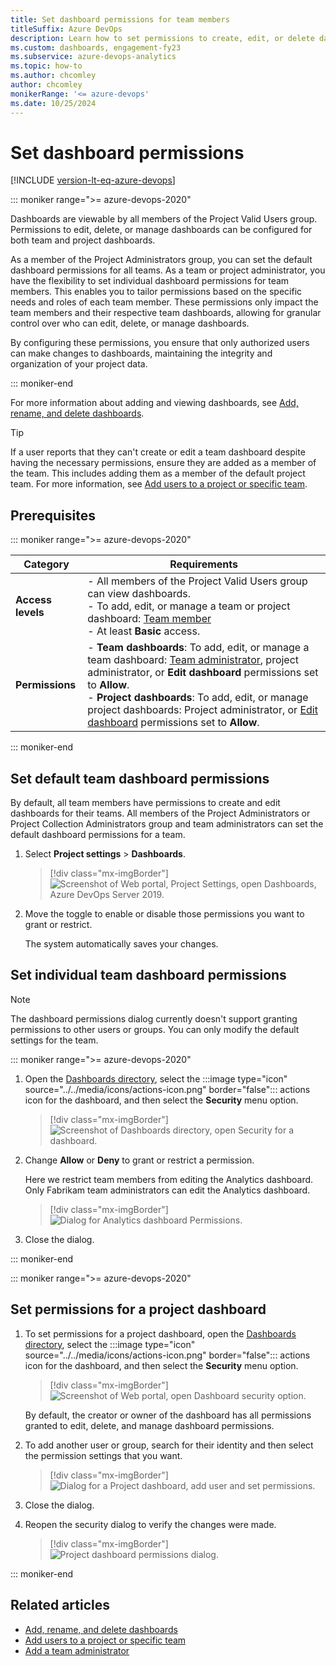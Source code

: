 ```yaml
---
title: Set dashboard permissions for team members
titleSuffix: Azure DevOps
description: Learn how to set permissions to create, edit, or delete dashboards in Azure DevOps.
ms.custom: dashboards, engagement-fy23
ms.subservice: azure-devops-analytics
ms.topic: how-to
ms.author: chcomley
author: chcomley
monikerRange: '<= azure-devops'
ms.date: 10/25/2024
---
```


# Set dashboard permissions    

[!INCLUDE [version-lt-eq-azure-devops](../../includes/version-lt-eq-azure-devops.md)] 

<a id="set-permissions">  </a>

::: moniker range=">= azure-devops-2020"

Dashboards are viewable by all members of the Project Valid Users group. Permissions to edit, delete, or manage dashboards can be configured for both team and project dashboards.

As a member of the Project Administrators group, you can set the default dashboard permissions for all teams. As a team or project administrator, you have the flexibility to set individual dashboard permissions for team members. This enables you to tailor permissions based on the specific needs and roles of each team member. These permissions only impact the team members and their respective team dashboards, allowing for granular control over who can edit, delete, or manage dashboards.

By configuring these permissions, you ensure that only authorized users can make changes to dashboards, maintaining the integrity and organization of your project data.

::: moniker-end

For more information about adding and viewing dashboards, see [Add, rename, and delete dashboards](dashboards.md).   

> [!TIP]
> If a user reports that they can't create or edit a team dashboard despite having the necessary permissions, ensure they are added as a member of the team. This includes adding them as a member of the default project team. For more information, see [Add users to a project or specific team](../../organizations/security/add-users-team-project.md).

<a id="permissions">  </a>

## Prerequisites

::: moniker range=">= azure-devops-2020"

| Category | Requirements |
|-------------|-------------|
|**Access levels** |- All members of the Project Valid Users group can view dashboards.<br>- To add, edit, or manage a team or project dashboard: [Team member](../../organizations/security/add-users-team-project.md)<br>- At least **Basic** access. |
|**Permissions** |- **Team dashboards**: To add, edit, or manage a team dashboard: [Team administrator](../../organizations/settings/add-team-administrator.md), project administrator, or **Edit dashboard** permissions set to **Allow**.<br>- **Project dashboards**: To add, edit, or manage project dashboards: Project administrator, or [Edit dashboard](./dashboard-permissions.md) permissions set to **Allow**.|

::: moniker-end

## Set default team dashboard permissions

By default, all team members have permissions to create and edit dashboards for their teams. All members of the Project Administrators or Project Collection Administrators group and team administrators can set the default dashboard permissions for a team.

1. Select **Project settings** > **Dashboards**.  

	> [!div class="mx-imgBorder"]  
	> ![Screenshot of Web portal, Project Settings, open Dashboards, Azure DevOps Server 2019.](media/set-permissions/project-setting-permissions.png)

2. Move the toggle to enable or disable those permissions you want to grant or restrict. 
   
   The system automatically saves your changes.

## Set individual team dashboard permissions 

> [!NOTE]
> The dashboard permissions dialog currently doesn't support granting permissions to other users or groups. You can only modify the default settings for the team.

::: moniker range=">= azure-devops-2020"

1. Open the [Dashboards directory](dashboards.md), select the :::image type="icon" source="../../media/icons/actions-icon.png" border="false"::: actions icon for the dashboard, and then select the **Security** menu option. 

	> [!div class="mx-imgBorder"]  
	> ![Screenshot of Dashboards directory, open Security for a dashboard.](media/set-permissions/open-dashboard-security.png)

1. Change **Allow** or **Deny** to grant or restrict a permission. 
 
	Here we restrict team members from editing the Analytics dashboard. Only Fabrikam team administrators can edit the Analytics dashboard. 

 	> [!div class="mx-imgBorder"]  
	> ![Dialog for Analytics dashboard Permissions.](media/set-permissions/team-analytics-dashboard-permissions.png)

2. Close the dialog. 

::: moniker-end

::: moniker range=">= azure-devops-2020"

## Set permissions for a project dashboard 

1. To set permissions for a project dashboard, open the [Dashboards directory](dashboards.md), select the :::image type="icon" source="../../media/icons/actions-icon.png" border="false"::: actions icon for the dashboard, and then select the **Security** menu option. 

	> [!div class="mx-imgBorder"]  
	> ![Screenshot of Web portal, open Dashboard security option.](media/set-permissions/open-project-dashboard-security.png)

	By default, the creator or owner of the dashboard has all permissions granted to edit, delete, and manage dashboard permissions. 

1. To add another user or group, search for their identity and then select the permission settings that you want.  

	> [!div class="mx-imgBorder"]  
	> ![Dialog for a Project dashboard, add user and set permissions.](media/set-permissions/add-user-project-permissions.png)

2. Close the dialog. 

3. Reopen the security dialog to verify the changes were made. 

 	> [!div class="mx-imgBorder"]  
	> ![Project dashboard permissions dialog.](media/set-permissions/project-dashboard-permissions-added.png)

::: moniker-end

## Related articles

- [Add, rename, and delete dashboards](dashboards.md)
- [Add users to a project or specific team](../../organizations/security/add-users-team-project.md)
- [Add a team administrator](../../organizations/settings/add-team-administrator.md) 
